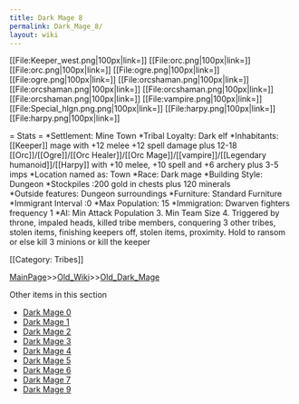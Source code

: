 ```yaml
---
title: Dark Mage 8
permalink: Dark_Mage_8/
layout: wiki
---
```

[[File:Keeper_west.png|100px|link=]]
[[File:orc.png|100px|link=]]
[[File:orc.png|100px|link=]]
[[File:ogre.png|100px|link=]]
[[File:ogre.png|100px|link=]]
[[File:orcshaman.png|100px|link=]]
[[File:orcshaman.png|100px|link=]]
[[File:orcshaman.png|100px|link=]]
[[File:orcshaman.png|100px|link=]]
[[File:vampire.png|100px|link=]]
[[File:Special_hlgn.png.png|100px|link=]]
[[File:harpy.png|100px|link=]]
[[File:harpy.png|100px|link=]]

= Stats =
*Settlement: Mine Town
*Tribal Loyalty: Dark elf 
*Inhabitants: [[Keeper]] mage with +12 melee +12 spell damage plus 12-18 [[Orc]]/[[Ogre]]/[[Orc Healer]]/[[Orc Mage]]/[[vampire]]/[[Legendary humanoid]]/[[Harpy]] with +10 melee, +10 spell and +6 archery plus 3-5 imps
*Location named as: Town
*Race: Dark mage 
*Building Style: Dungeon
*Stockpiles :200 gold in chests plus 120 minerals  
*Outside features: Dungeon surroundings
*Furniture: Standard Furniture
*Immigrant Interval :0 
*Max Population: 15
*Immigration:  Dwarven fighters frequency 1
*AI: Min Attack Population 3. Min Team Size 4. Triggered by throne, impaled heads, killed tribe members, conquering 3 other tribes, stolen items, finishing keepers off, stolen items, proximity. Hold to ransom or else kill 3 minions or kill the keeper

[[Category: Tribes]]

[MainPage](/keeperrl_wiki/ "wikilink")>>[Old_Wiki](/keeperrl_wiki/Old_Wiki "wikilink")>>[Old_Dark_Mage](/keeperrl_wiki/Old_Dark_Mage "wikilink")

Other items in this section
-    [Dark Mage 0](/keeperrl_wiki/Dark_Mage_0 "wikilink")
-    [Dark Mage 1](/keeperrl_wiki/Dark_Mage_1 "wikilink")
-    [Dark Mage 2](/keeperrl_wiki/Dark_Mage_2 "wikilink")
-    [Dark Mage 3](/keeperrl_wiki/Dark_Mage_3 "wikilink")
-    [Dark Mage 4](/keeperrl_wiki/Dark_Mage_4 "wikilink")
-    [Dark Mage 5](/keeperrl_wiki/Dark_Mage_5 "wikilink")
-    [Dark Mage 6](/keeperrl_wiki/Dark_Mage_6 "wikilink")
-    [Dark Mage 7](/keeperrl_wiki/Dark_Mage_7 "wikilink")
-    [Dark Mage 9](/keeperrl_wiki/Dark_Mage_9 "wikilink")
